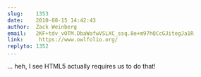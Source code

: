 ```yaml
---
slug:    1353
date:    2010-08-15 14:42:43
author:  Zack Weinberg
email:   2KF+tdv_vOTM.DbaWafwVSLXC_ssq.8e+m97hQCcGJitegJa1R
link:     https://www.owlfolio.org/
replyto: 1352
...
```


... heh, I see HTML5 actually requires us to do that!
